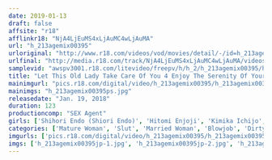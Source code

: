 ```yaml
---
date: 2019-01-13
draft: false
affsite: "r18"
afflinkr18: "NjA4LjEuMS4xLjAuMC4wLjAuMA"
url: "h_213agemix00395"
urloriginal: "http://www.r18.com/videos/vod/movies/detail/-/id=h_213agemix00395"
urlfinal: "http://media.r18.com/track/NjA4LjEuMS4xLjAuMC4wLjAuMA/videos/vod/movies/detail/-/id=h_213agemix00395"
samplevid: "awspv3001.r18.com/litevideo/freepv/h/h_2/h_213agemix00395/h_213agemix00395_dmb_w.mp4"
title: "Let This Old Lady Take Care Of You 4 Enjoy The Serenity Of Your Dick Melting Into Her Mouth, Her Furiously Powerful Dick Sucking, Her All-Enveloping Love As She Accepts All Of Your Lust Why A Man Ends Up With A Mature Woman..."
mainimgurl: "pics.r18.com/digital/video/h_213agemix00395/h_213agemix00395ps.jpg"
mainimgs: "h_213agemix00395ps.jpg"
releasedate: "Jan. 19, 2018"
duration: 123
productioncomp: "SEX Agent"
girls: ['Shihori Endo (Shiori Endo)', 'Hitomi Enjoji', 'Kimika Ichijo', 'Ayako Inoue', 'Mio Morishita', 'Nanako Sakurai', 'Michiko Uchihara', 'Shizuko Akizuki', 'Yumii Hironaga']
categories: ['Mature Woman', 'Slut', 'Married Woman', 'Blowjob', 'Dirty Talk', 'Hi-Def']
imgurls: ['pics.r18.com/digital/video/h_213agemix00395/h_213agemix00395jp-1.jpg', 'pics.r18.com/digital/video/h_213agemix00395/h_213agemix00395jp-2.jpg', 'pics.r18.com/digital/video/h_213agemix00395/h_213agemix00395jp-3.jpg', 'pics.r18.com/digital/video/h_213agemix00395/h_213agemix00395jp-4.jpg', 'pics.r18.com/digital/video/h_213agemix00395/h_213agemix00395jp-5.jpg', 'pics.r18.com/digital/video/h_213agemix00395/h_213agemix00395jp-6.jpg', 'pics.r18.com/digital/video/h_213agemix00395/h_213agemix00395jp-7.jpg', 'pics.r18.com/digital/video/h_213agemix00395/h_213agemix00395jp-8.jpg', 'pics.r18.com/digital/video/h_213agemix00395/h_213agemix00395jp-9.jpg', 'pics.r18.com/digital/video/h_213agemix00395/h_213agemix00395jp-10.jpg', 'pics.r18.com/digital/video/h_213agemix00395/h_213agemix00395jp-11.jpg', 'pics.r18.com/digital/video/h_213agemix00395/h_213agemix00395jp-12.jpg', 'pics.r18.com/digital/video/h_213agemix00395/h_213agemix00395jp-13.jpg', 'pics.r18.com/digital/video/h_213agemix00395/h_213agemix00395jp-14.jpg', 'pics.r18.com/digital/video/h_213agemix00395/h_213agemix00395jp-15.jpg', 'pics.r18.com/digital/video/h_213agemix00395/h_213agemix00395jp-16.jpg', 'pics.r18.com/digital/video/h_213agemix00395/h_213agemix00395jp-17.jpg', 'pics.r18.com/digital/video/h_213agemix00395/h_213agemix00395jp-18.jpg', 'pics.r18.com/digital/video/h_213agemix00395/h_213agemix00395jp-19.jpg']
imgs: ['h_213agemix00395jp-1.jpg', 'h_213agemix00395jp-2.jpg', 'h_213agemix00395jp-3.jpg', 'h_213agemix00395jp-4.jpg', 'h_213agemix00395jp-5.jpg', 'h_213agemix00395jp-6.jpg', 'h_213agemix00395jp-7.jpg', 'h_213agemix00395jp-8.jpg', 'h_213agemix00395jp-9.jpg', 'h_213agemix00395jp-10.jpg', 'h_213agemix00395jp-11.jpg', 'h_213agemix00395jp-12.jpg', 'h_213agemix00395jp-13.jpg', 'h_213agemix00395jp-14.jpg', 'h_213agemix00395jp-15.jpg', 'h_213agemix00395jp-16.jpg', 'h_213agemix00395jp-17.jpg', 'h_213agemix00395jp-18.jpg', 'h_213agemix00395jp-19.jpg']
---
```

